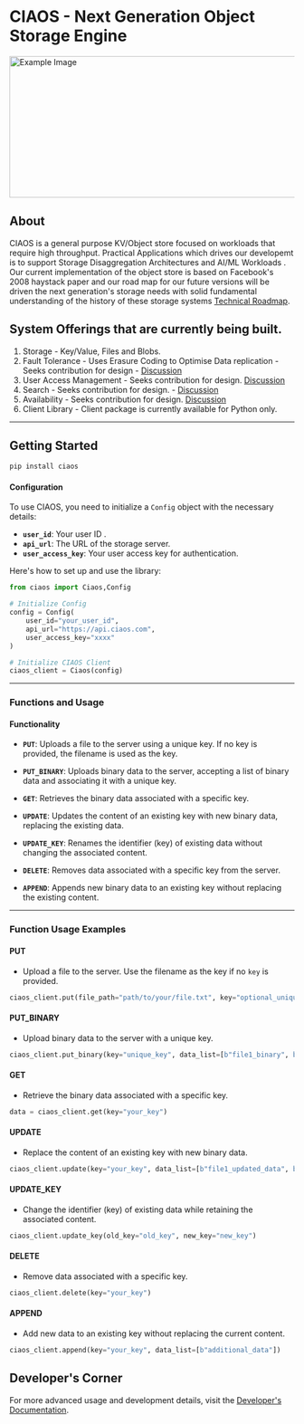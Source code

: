 # CIAOS - Next Generation Object Storage Engine

<img src="https://github.com/user-attachments/assets/654f3add-74ab-4c34-8b73-234852ea11c7" alt="Example Image" width="800"  height="250">


## About
CIAOS is a general purpose KV/Object store focused on workloads that require high throughput. Practical Applications which drives our developemt is to support Storage Disaggregation Architectures and AI/ML Workloads . Our current implementation of the object store is based on Facebook's 2008 haystack paper and our road map for our future versions will be driven the next generation's storage needs with solid fundamental understanding of the history of these storage systems [Technical Roadmap](https://github.com/vitality-ai/Storage-service/blob/main/Technical-Architecture.md). 

## System Offerings that are currently being built. 
1. Storage - Key/Value, Files and Blobs. 
2. Fault Tolerance - Uses Erasure Coding to Optimise Data replication - Seeks contribution for design - [Discussion](https://github.com/cia-labs/Storage-service/issues/72)
3. User Access Management - Seeks contribution for design. [Discussion](https://github.com/cia-labs/Storage-service/issues/36)
4. Search - Seeks contribution for design. -   [Discussion](https://github.com/cia-labs/Storage-service/issues/35)
5. Availability - Seeks contribution for design. [Discussion]()
6. Client Library - Client package is currently available for Python only.

---



## Getting Started

```bash
pip install ciaos
```

#### Configuration
To use CIAOS, you need to initialize a `Config` object with the necessary details:

- **`user_id`**: Your user ID .
- **`api_url`**: The URL of the storage server.
- **`user_access_key`**: Your user access key for authentication.

Here's how to set up and use the library:

```python
from ciaos import Ciaos,Config

# Initialize Config
config = Config(
    user_id="your_user_id", 
    api_url="https://api.ciaos.com",
    user_access_key="xxxx"
)

# Initialize CIAOS Client
ciaos_client = Ciaos(config)
```

---
### Functions and Usage

#### **Functionality**

- **`PUT`**: Uploads a file to the server using a unique key. If no key is provided, the filename is used as the key.

- **`PUT_BINARY`**: Uploads binary data to the server, accepting a list of binary data and associating it with a unique key.

- **`GET`**: Retrieves the binary data associated with a specific key.

- **`UPDATE`**: Updates the content of an existing key with new binary data, replacing the existing data.

- **`UPDATE_KEY`**: Renames the identifier (key) of existing data without changing the associated content.

- **`DELETE`**: Removes data associated with a specific key from the server.

- **`APPEND`**: Appends new binary data to an existing key without replacing the existing content.

---

### **Function Usage Examples**

#### **PUT**
- Upload a file to the server. Use the filename as the key if no `key` is provided.

```python
ciaos_client.put(file_path="path/to/your/file.txt", key="optional_unique_key")
```

#### **PUT_BINARY**
- Upload binary data to the server with a unique key.

```python
ciaos_client.put_binary(key="unique_key", data_list=[b"file1_binary", b"file2_binary_data"])
```

#### **GET**
- Retrieve the binary data associated with a specific key.

```python
data = ciaos_client.get(key="your_key")
```

#### **UPDATE**
- Replace the content of an existing key with new binary data.

```python
ciaos_client.update(key="your_key", data_list=[b"file1_updated_data", b"file2_updated_data"])
```

#### **UPDATE_KEY**
- Change the identifier (key) of existing data while retaining the associated content.

```python
ciaos_client.update_key(old_key="old_key", new_key="new_key")
```

#### **DELETE**
- Remove data associated with a specific key.

```python
ciaos_client.delete(key="your_key")
```

#### **APPEND**
- Add new data to an existing key without replacing the current content.

```python
ciaos_client.append(key="your_key", data_list=[b"additional_data"])
```

## Developer's Corner
For more advanced usage and development details, visit the [Developer's Documentation](https://github.com/cia-labs/Storage-service/blob/main/docs.md).
